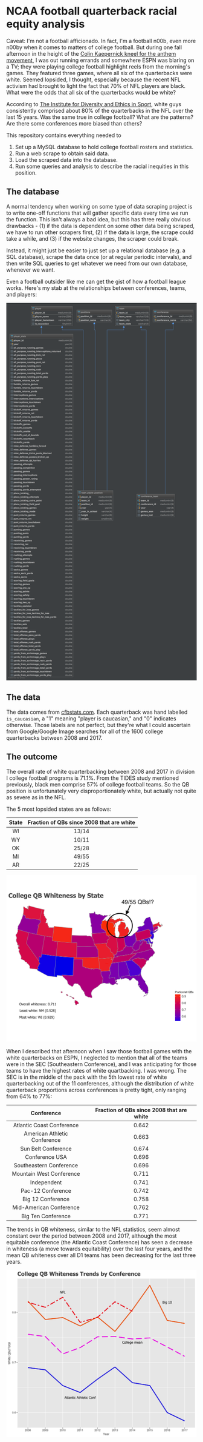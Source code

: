 # NCAA football quarterback racial equity analysis

Caveat: I'm not a football afficionado. In fact, I'm a football n00b, even more n00by when it comes to matters of college football. But during one fall afternoon in the height of the [Colin Kaepernick kneel for the anthem movement](https://www.washingtonpost.com/graphics/2017/sports/colin-kaepernick-national-anthem-protests-and-NFL-activism-in-quotes/?utm_term=.b9e537c5d3d6), I was out running errands and somewhere ESPN was blaring on a TV; they were playing college football highlight reels from the morning's games. They featured three games, where all six of the quarterbacks were white. Seemed lopsided, I thought, especially because the recent NFL activism had brought to light the fact that 70% of NFL players are black. What were the odds that all six of the quarterbacks would be white?

According to [The Institute for Diversity and Ethics in Sport](https://theundefeated.com/features/the-nfls-racial-divide/), white guys consistently comprised about 80% of the quarterbacks in the NFL over the last 15 years. Was the same true in college football? What are the patterns? Are there some conferences more biased than others?

This repository contains everything needed to 

1. Set up a MySQL database to hold college football rosters and statistics.
2. Run a web scrape to obtain said data.
3. Load the scraped data into the database.
4. Run some queries and analysis to describe the racial inequities in this position.

## The database
A normal tendency when working on some type of data scraping project is to write one-off functions that will gather specific data every time we run the function. This isn't always a bad idea, but this has three really obvious drawbacks - (1) if the data is dependent on some other data being scraped, we have to run other scrapers first, (2) if the data is large, the scrape could take a while, and (3) if the website changes, the scraper could break.

Instead, it might just be easier to just set up a relational database (e.g. a SQL database), scrape the data once (or at regular periodic intervals), and then write SQL queries to get whatever we need from our own database, whenever we want. 

Even a football outsider like me can get the gist of how a football league works. Here's my stab at the relationships between conferences, teams, and players:

![ncaa](./etc/college_football_db.png)


## The data
The data comes from [cfbstats.com](http://www.cfbstats.com/). Each quarterback was hand labelled `is_caucasian`, a "1" meaning "player is caucasian," and "0" indicates otherwise. Those labels are not perfect, but they're what I could ascertain from Google/Google Image searches for all of the 1600 college quarterbacks between 2008 and 2017.

## The outcome
The overall rate of white quarterbacking between 2008 and 2017 in division I college football programs is 71.1%. From the TIDES study mentioned previously, black men comprise 57% of college football teams. So the QB position is unfortunately very disproportionately white, but actually not quite as severe as in the NFL.

The 5 most lopsided states are as follows:

| State         | Fraction of QBs since 2008 that are white |
| :-----------: |:-----------------------------------------:|
| WI            | 13/14                                     |
| WY            | 10/11                                     |
| OK            | 25/28                                     |
| MI            | 49/55 									|
| AR            | 22/25                                     |


![qbWhiteness](./etc/qb_whiteness_michigan.png)


When I described that afternoon when I saw those football games with the white quarterbacks on ESPN, I neglected to mention that all of the teams were in the SEC (Southeastern Conference), and I was anticipating for those teams to have the highest rates of white quartbacking. I was wrong. The SEC is in the middle of the pack with the 5th lowest rate of white quarterbacking out of the 11 conferences, although the distribution of white quarterback proportions across conferences is pretty tight, only ranging from 64% to 77%:

| Conference                   | Fraction of QBs since 2008 that are white |
| :---------------------------:|:-----------------------------------------:|
| Atlantic Coast Conference    | 0.642                                     |
| American Athletic Conference | 0.663                                     |
| Sun Belt Conference          | 0.674                                     |
| Conference USA               | 0.696                                     |
| Southeastern Conference      | 0.696                                     |
| Mountain West Conference     | 0.711                                     |
| Independent   		       | 0.741                                     |
| Pac-12 Conference            | 0.742                                     |
| Big 12 Conference            | 0.758                                     |
| Mid-American Conference      | 0.762                                     |
| Big Ten Conference           | 0.771                                     |


The trends in QB whiteness, similar to the NFL statistics, seem almost constant over the period between 2008 and 2017, although the most equitable conference (the Atlantic Coast Conference) has seen a decrease in whiteness (a move towards equitability) over the last four years, and the mean QB whiteness over all D1 teams has been decreasing for the last three years.

![qbWhitenessTrends](./etc/qb_whiteness_trends.png)





